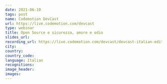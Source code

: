 ```yaml
---
date: 2021-06-10
tags: post
name: Codemotion DevCast
url: https://live.codemotion.com/devcast
type: webinar
title: Open Source e sicurezza, amore e odio
slides_url:
recording_url: https://live.codemotion.com/devcast/devcast-italian-edition-10062021
city: 
country: 
country_code: 
language: Italian
recognitions:
image_header:
images:
---
```


